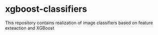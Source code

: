 # xgboost-classifiers
This repository contains realization of image classifiers based on feature exteaction and XGBoost
